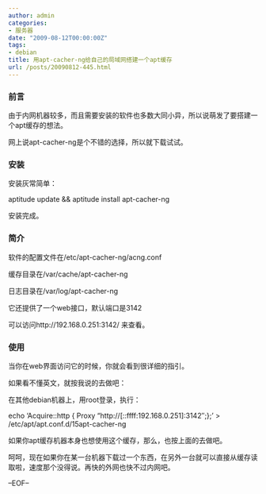 ```yaml
---
author: admin
categories:
- 服务器
date: "2009-08-12T00:00:00Z"
tags:
- debian
title: 用apt-cacher-ng给自己的局域网搭建一个apt缓存
url: /posts/20090812-445.html
---
```

### 前言  


由于内网机器较多，而且需要安装的软件也多数大同小异，所以说萌发了要搭建一个apt缓存的想法。 

网上说apt-cacher-ng是个不错的选择，所以就下载试试。 

### 安装  


安装灰常简单： 

aptitude update && aptitude install apt-cacher-ng 

安装完成。 

### 简介  


软件的配置文件在/etc/apt-cacher-ng/acng.conf 

缓存目录在/var/cache/apt-cacher-ng 

日志目录在/var/log/apt-cacher-ng 

它还提供了一个web接口，默认端口是3142 

可以访问http://192.168.0.251:3142/ 来查看。 

### 使用  


当你在web界面访问它的时候，你就会看到很详细的指引。 

如果看不懂英文，就按我说的去做吧： 

在其他debian机器上，用root登录，执行： 

echo &#8216;Acquire::http { Proxy &#8220;http://[::ffff:192.168.0.251]:3142&#8243;;};&#8217; > /etc/apt/apt.conf.d/15apt-cacher-ng 

如果你apt缓存机器本身也想使用这个缓存，那么，也按上面的去做吧。 

呵呵，现在如果你在某一台机器下载过一个东西，在另外一台就可以直接从缓存读取啦，速度那个没得说。再快的外网也快不过内网吧。 

&#8211;EOF&#8211;